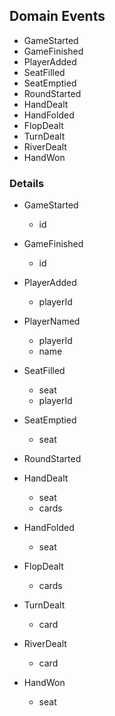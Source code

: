 ## Domain Events
- GameStarted
- GameFinished
- PlayerAdded
- SeatFilled
- SeatEmptied
- RoundStarted
- HandDealt
- HandFolded
- FlopDealt
- TurnDealt
- RiverDealt
- HandWon

### Details
- GameStarted
    - id
    
- GameFinished
    - id
    
- PlayerAdded
    - playerId

- PlayerNamed
    - playerId
    - name   
    
- SeatFilled
    - seat
    - playerId

- SeatEmptied
    - seat

- RoundStarted
    
- HandDealt
    - seat
    - cards
    
- HandFolded
    - seat

- FlopDealt
    - cards

- TurnDealt
    - card
    
- RiverDealt
    - card
    
- HandWon
    - seat